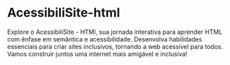 # AcessibiliSite-html
Explore o AcessibiliSite - HTMl, sua jornada interativa para aprender HTML com ênfase em semântica e acessibilidade. Desenvolva habilidades essenciais para criar sites inclusivos, tornando a web acessível para todos. Vamos construir juntos uma internet mais amigável e inclusiva!

